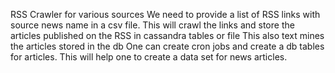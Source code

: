 RSS Crawler for various sources We need to provide a list of RSS links with source news name in a csv file. This will crawl the links and store the articles published on the RSS in cassandra tables or file This also text mines the articles stored in the db One can create cron jobs and create a db tables for articles. This will help one to create a data set for news articles.

